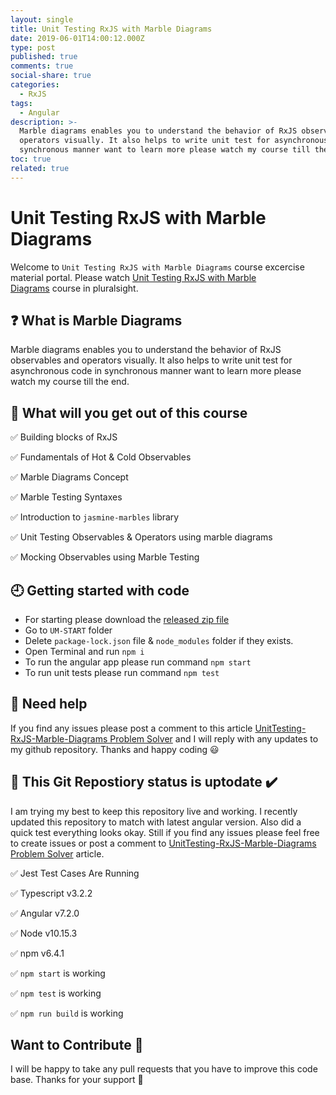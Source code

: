 ```yaml
---
layout: single
title: Unit Testing RxJS with Marble Diagrams
date: 2019-06-01T14:00:12.000Z
type: post
published: true
comments: true
social-share: true
categories:
  - RxJS
tags:
  - Angular
description: >-
  Marble diagrams enables you to understand the behavior of RxJS observables and
  operators visually. It also helps to write unit test for asynchronous code in
  synchronous manner want to learn more please watch my course till the end.
toc: true
related: true
---
```


<p><!-- wp:heading {"level":1} --></p>
<h1>Unit Testing RxJS with Marble Diagrams</h1>
<p><!-- /wp:heading --></p>
<p><!-- wp:paragraph --></p>
<p>Welcome to&nbsp;<code>Unit Testing RxJS with Marble Diagrams</code>&nbsp;course excercise material portal. Please watch&nbsp;<a href="https://app.pluralsight.com/library/courses/unit-testing-rxjs-marble-diagrams/table-of-contents">Unit Testing RxJS with Marble Diagrams</a>&nbsp;course in pluralsight.</p>
<p><!-- /wp:paragraph --></p>
<p><!-- wp:heading --></p>
<h2><a href="https://github.com/rupeshtiwari/UnitTesting-RxJS-Marble-Diagrams/blob/master/README.md#-what-is-marble-diagrams"></a>❓&nbsp;What is Marble Diagrams</h2>
<p><!-- /wp:heading --></p>
<p><!-- wp:paragraph --></p>
<p>Marble diagrams enables you to understand the behavior of RxJS observables and operators visually. It also helps to write unit test for asynchronous code in synchronous manner want to learn more please watch my course till the end.</p>
<p><!-- /wp:paragraph --></p>
<p><!-- wp:heading --></p>
<h2><a href="https://github.com/rupeshtiwari/UnitTesting-RxJS-Marble-Diagrams/blob/master/README.md#-what-will-you-get-out-of-this-course"></a>💼&nbsp;What will you get out of this course</h2>
<p><!-- /wp:heading --></p>
<p><!-- wp:paragraph --></p>
<p>✅&nbsp;Building blocks of RxJS</p>
<p><!-- /wp:paragraph --></p>
<p><!-- wp:paragraph --></p>
<p>✅&nbsp;Fundamentals of Hot &amp; Cold Observables</p>
<p><!-- /wp:paragraph --></p>
<p><!-- wp:paragraph --></p>
<p>✅&nbsp;Marble Diagrams Concept</p>
<p><!-- /wp:paragraph --></p>
<p><!-- wp:paragraph --></p>
<p>✅&nbsp;Marble Testing Syntaxes</p>
<p><!-- /wp:paragraph --></p>
<p><!-- wp:paragraph --></p>
<p>✅&nbsp;Introduction to&nbsp;<code>jasmine-marbles</code>&nbsp;library</p>
<p><!-- /wp:paragraph --></p>
<p><!-- wp:paragraph --></p>
<p>✅&nbsp;Unit Testing Observables &amp; Operators using marble diagrams</p>
<p><!-- /wp:paragraph --></p>
<p><!-- wp:paragraph --></p>
<p>✅&nbsp;Mocking Observables using Marble Testing</p>
<p><!-- /wp:paragraph --></p>
<p><!-- wp:heading --></p>
<h2><a href="https://github.com/rupeshtiwari/UnitTesting-RxJS-Marble-Diagrams/blob/master/README.md#-getting-started-with-code"></a>🕘&nbsp;Getting started with code</h2>
<p><!-- /wp:heading --></p>
<p><!-- wp:list --></p>
<ul>
<li>For starting please download the&nbsp;<a href="https://github.com/rupeshtiwari/UnitTesting-RxJS-Marble-Diagrams/releases/tag/GettingStarted">released zip file</a></li>
<li>Go to&nbsp;<code>UM-START</code>&nbsp;folder</li>
<li>Delete&nbsp;<code>package-lock.json</code>&nbsp;file &amp;&nbsp;<code>node_modules</code>&nbsp;folder if they exists.</li>
<li>Open Terminal and run&nbsp;<code>npm i</code></li>
<li>To run the angular app please run command&nbsp;<code>npm start</code></li>
<li>To run unit tests please run command&nbsp;<code>npm test</code></li>
</ul>
<p><!-- /wp:list --></p>
<p><!-- wp:heading --></p>
<h2><a href="https://github.com/rupeshtiwari/UnitTesting-RxJS-Marble-Diagrams/blob/master/README.md#-need-help"></a>📣&nbsp;Need help</h2>
<p><!-- /wp:heading --></p>
<p><!-- wp:paragraph --></p>
<p>If you find any issues please post a comment to this article&nbsp;<a href="https://blog.rupeshtiwari.com/unittesting-rxjs-marble-diagrams-problem-solver/">UnitTesting-RxJS-Marble-Diagrams Problem Solver</a>&nbsp;and I will reply with any updates to my github repository. Thanks and happy coding&nbsp;😃</p>
<p><!-- /wp:paragraph --></p>
<p><!-- wp:heading --></p>
<h2><a href="https://github.com/rupeshtiwari/UnitTesting-RxJS-Marble-Diagrams/blob/master/README.md#-this-git-repostiory-status-is-uptodate-%EF%B8%8F"></a>💯&nbsp;This Git Repostiory status is uptodate&nbsp;✔️</h2>
<p><!-- /wp:heading --></p>
<p><!-- wp:paragraph --></p>
<p>I am trying my best to keep this repository live and working. I recently updated this repository to match with latest angular version. Also did a quick test everything looks okay. Still if you find any issues please feel free to create issues or post a comment to&nbsp;<a href="https://blog.rupeshtiwari.com/unittesting-rxjs-marble-diagrams-problem-solver/">UnitTesting-RxJS-Marble-Diagrams Problem Solver</a>&nbsp;article.</p>
<p><!-- /wp:paragraph --></p>
<p><!-- wp:paragraph --></p>
<p>✅&nbsp;Jest Test Cases Are Running</p>
<p><!-- /wp:paragraph --></p>
<p><!-- wp:paragraph --></p>
<p>✅&nbsp;Typescript v3.2.2</p>
<p><!-- /wp:paragraph --></p>
<p><!-- wp:paragraph --></p>
<p>✅&nbsp;Angular v7.2.0</p>
<p><!-- /wp:paragraph --></p>
<p><!-- wp:paragraph --></p>
<p>✅&nbsp;Node v10.15.3</p>
<p><!-- /wp:paragraph --></p>
<p><!-- wp:paragraph --></p>
<p>✅&nbsp;npm v6.4.1</p>
<p><!-- /wp:paragraph --></p>
<p><!-- wp:paragraph --></p>
<p>✅&nbsp;<code>npm start</code>&nbsp;is working</p>
<p><!-- /wp:paragraph --></p>
<p><!-- wp:paragraph --></p>
<p>✅&nbsp;<code>npm test</code>&nbsp;is working</p>
<p><!-- /wp:paragraph --></p>
<p><!-- wp:paragraph --></p>
<p>✅&nbsp;<code>npm run build</code>&nbsp;is working</p>
<p><!-- /wp:paragraph --></p>
<p><!-- wp:heading --></p>
<h2><a href="https://github.com/rupeshtiwari/UnitTesting-RxJS-Marble-Diagrams/blob/master/README.md#want-to-contribute-"></a>Want to Contribute&nbsp;🙏</h2>
<p><!-- /wp:heading --></p>
<p><!-- wp:paragraph --></p>
<p>I will be happy to take any pull requests that you have to improve this code base. Thanks for your support&nbsp;🙏</p>
<p><!-- /wp:paragraph --></p>

